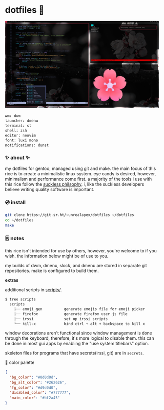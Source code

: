 # dotfiles 🌸

[![screenshot of rice](rice.png)](https://wallhaven.cc/w/gpmv73)
```
wm: dwm
launcher: dmenu
terminal: st
shell: zsh
editor: neovim
font: luxi mono
notifications: dunst
```

### ✨ about ✨
my dotfiles for gentoo, managed using git and make. the main focus of
this rice is to create a minimalistic linux system. eye candy is desired,
however, minimalism and performance come first. a majority of the tools i
use with this rice follow the [suckless
philsophy](https://suckless.org/philosophy/). i, like the suckless developers
believe writing quality software is important.

### 💿 install
```sh
git clone https://git.sr.ht/~unrealapex/dotfiles ~/dotfiles
cd ~/dotfiles
make
```

### 🗒️ notes
this rice isn't intended for use by others, however, you're welcome to if
you wish. the information below might be of use to you.

my builds of dwm, dmenu, slock, and dmenu are stored in separate git
repositories. make is configured to build them.

**extras**

additional scripts in [scripts/](/scripts).
```
$ tree scripts
  scripts
    ├── emoji_gen          generate emojis file for emoji picker
    ├── firefox            generate firefox user.js file
    ├── irssi              set up irssi scripts
    └── kill-x             bind ctrl + alt + backspace to kill x
```

window decorations aren't functional since window management is done through
the keyboard, therefore, it's more logical to disable them. this can be done in
most gui apps by enabling the "use system titlebars" option.

skeleton files for programs that have secrets(irssi, git) are in `secrets`.

🌈 color palette
```json
{
  "bg_color": "#0d0d0d",
  "bg_alt_color": "#262626",
  "fg_color": "#d9d0d0",
  "disabled_color": "#777777",
  "main_color": "#bf2a45"
}
```

